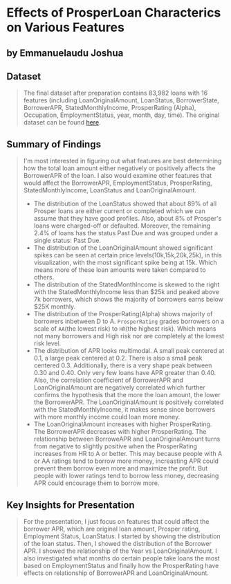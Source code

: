 # Effects of ProsperLoan Characterics on Various Features
## by Emmanuelaudu Joshua


## Dataset

> The final dataset after preparation contains 83,982 loans with 16 features (including LoanOriginalAmount, LoanStatus, BorrowerState, BorrowerAPR, StatedMonthlyIncome, ProsperRating (Alpha), Occupation, EmploymentStatus, year, month, day, time). The original dataset can be found <a href="https://s3.amazonaws.com/udacity-hosted-downloads/ud651/prosperLoanData.csv">here</a>.


## Summary of Findings

> I'm most interested in figuring out what features are best determining how the total loan amount either negatively or positively affects the BorrowerAPR of the loan. I also would examine other features that would affect the BorrowerAPR,  EmploymentStatus, ProsperRating, StatedMonthlyIncome, LoanStatus and LoanOriginalAmount.
>* The distribution of the LoanStatus showed that about 89% of all Prosper loans are either current or completed which we can assume that they have good profiles. Also, about 8% of Prosper's loans were charged-off or defaulted. Moreover, the remaining 2.4% of loans has the status Past Due and was grouped under a single status: Past Due.
>* The distribution of the LoanOriginalAmount showed significant spikes can be seen at certain price levels(10k,15k,20k,25k), in this visualization, with the most significant spike being at 15k. Which means more of these loan amounts were taken compared to others.
>* The distribution of the StatedMonthIncome is skewed to the right with the StatedMonthlyIncome less than $25k and peaked above 7k borrowers, which shows the majority of borrowers earns below $25K monthly.
>* The distribution of the ProsperRating(Alpha) shows majority of borrowers inbetween D to A. `ProsperRating` grades borrowers on a scale of `AA`(the lowest risk) to `HR`(the highest risk).  Which means not many borrowers and High risk nor are completely at the lowest risk level.
>* The distribution of APR looks multimodal. A small peak centered at 0.1, a large peak centered at 0.2. There is also a small peak centered 0.3. Additionally, there is a very shape peak between 0.30 and 0.40. Only very few loans have APR greater than 0.40. 
Also, the correlation coefficient of BorrowerAPR and LoanOriginalAmount are negatively correlated which further confirms the hypothesis that the more the loan amount, the lower the BorrowerAPR. The LoanOriginalAmount is positively correlated with the StatedMonthlyIncome, it makes sense since borrowers with more monthly income could loan more money.
>* The LoanOriginalAmount increases with higher ProsperRating. The BorrowerAPR decreases with higher ProsperRating. The relationship between BorroweAPR and LoanOriginalAmount turns from negative to slightly positive when the ProsperRating increases from HR to A or better. This may because people with A or AA ratings tend to borrow more money, increasting APR could prevent them borrow even more and maximize the profit. But people with lower ratings tend to borrow less money, decreasing APR could encourage them to borrow more.


## Key Insights for Presentation

> For the presentation, I just focus on features that could affect the borrower APR, which are original loan amount, Prosper rating, Employment Status, LoanStatus. I started by showing the distribution of the loan status. Then, I showed the distribution of the Borrower APR. I showed the relationship of the Year vs LoanOriginalAmount.  I also investigated what months do certain people take loans the most based on EmploymentStatus and finally how the ProsperRating have  effects on relationship of BorrowerAPR and LoanOriginalAmount.
